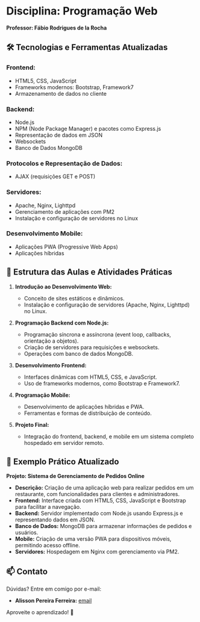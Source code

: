 # Disciplina: Programação Web  
**Professor: Fábio Rodrigues de la Rocha**


## 🛠️ Tecnologias e Ferramentas Atualizadas  

### **Frontend:**  
- HTML5, CSS, JavaScript  
- Frameworks modernos: Bootstrap, Framework7  
- Armazenamento de dados no cliente  

### **Backend:**  
- Node.js  
- NPM (Node Package Manager) e pacotes como Express.js  
- Representação de dados em JSON  
- Websockets  
- Banco de Dados MongoDB  

### **Protocolos e Representação de Dados:**  
- AJAX (requisições GET e POST)  

### **Servidores:**  
- Apache, Nginx, Lighttpd  
- Gerenciamento de aplicações com PM2  
- Instalação e configuração de servidores no Linux  

### **Desenvolvimento Mobile:**  
- Aplicações PWA (Progressive Web Apps)  
- Aplicações híbridas  


## 📂 Estrutura das Aulas e Atividades Práticas  

1. **Introdução ao Desenvolvimento Web:**  
   - Conceito de sites estáticos e dinâmicos.  
   - Instalação e configuração de servidores (Apache, Nginx, Lighttpd) no Linux.  

2. **Programação Backend com Node.js:**  
   - Programação síncrona e assíncrona (event loop, callbacks, orientação a objetos).  
   - Criação de servidores para requisições e websockets.  
   - Operações com banco de dados MongoDB.  

3. **Desenvolvimento Frontend:**  
   - Interfaces dinâmicas com HTML5, CSS, e JavaScript.  
   - Uso de frameworks modernos, como Bootstrap e Framework7.  

4. **Programação Mobile:**  
   - Desenvolvimento de aplicações híbridas e PWA.  
   - Ferramentas e formas de distribuição de conteúdo.  

5. **Projeto Final:**  
   - Integração do frontend, backend, e mobile em um sistema completo hospedado em servidor remoto.  


## 🌟 Exemplo Prático Atualizado  

**Projeto: Sistema de Gerenciamento de Pedidos Online**  
- **Descrição:** Criação de uma aplicação web para realizar pedidos em um restaurante, com funcionalidades para clientes e administradores.  
- **Frontend:** Interface criada com HTML5, CSS, JavaScript e Bootstrap para facilitar a navegação.  
- **Backend:** Servidor implementado com Node.js usando Express.js e representando dados em JSON.  
- **Banco de Dados:** MongoDB para armazenar informações de pedidos e usuários.  
- **Mobile:** Criação de uma versão PWA para dispositivos móveis, permitindo acesso offline.  
- **Servidores:** Hospedagem em Nginx com gerenciamento via PM2.  

## 📫 Contato  
Dúvidas? Entre em comigo por e-mail:  
- **Alisson Pereira Ferreira:** [email](mailto:alissonpef@gmail.com)

Aproveite o aprendizado! 🚀
